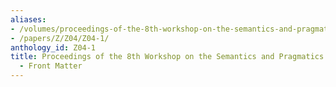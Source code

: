 ```yaml
---
aliases:
- /volumes/proceedings-of-the-8th-workshop-on-the-semantics-and-pragmatics-of-dialogue-front-matter/
- /papers/Z/Z04/Z04-1/
anthology_id: Z04-1
title: Proceedings of the 8th Workshop on the Semantics and Pragmatics of Dialogue
  - Front Matter
---
```

